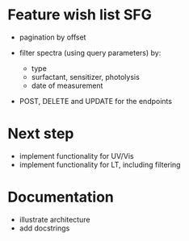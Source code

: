# Feature wish list SFG

- pagination by offset
- filter spectra (using query parameters) by:
    - type
    - surfactant, sensitizer, photolysis
    - date of measurement
  
- POST, DELETE and UPDATE for the endpoints
    
  
# Next step

- implement functionality for UV/Vis
- implement functionality for LT, including filtering

# Documentation

- illustrate architecture
- add docstrings
